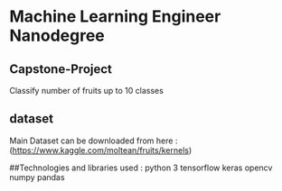 # Machine Learning Engineer Nanodegree
## Capstone-Project
Classify  number of fruits up to 10 classes

## dataset
Main Dataset can be downloaded from here : (https://www.kaggle.com/moltean/fruits/kernels)

##Technologies and libraries used :
  python 3 
  tensorflow
  keras
  opencv
  numpy 
  pandas
  
